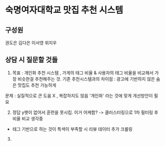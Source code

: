# 숙명여자대학교 맛집 추천 시스템

## 구성원
권도은
김다은
이서영
위지우

## 상담 시 질문할 것들
1. 목표 : 개인화 추천 시스템 , 가게의 태그 비율 & 사용자의 태그 비율을 비교해서 가장 비슷한걸 추천해주는 것.
기존 추천시스템과의 차이점 : 광고에 기반하지 않은 숨은 맛집도 추천 가능하게

문제 : 실질적으로 큰 도움 X , 복잡하지도 않음
'개인화' 라는 것에 맞게 개선방안이 필요

2. 정답 y햇이 없어서 훈련을 못시킴. 이거 어케함? -> 클러스터링으로 1차 필터링 후 비율 비교 생각중
+ 태그 기반으로 하는 것이 특색이 부족할 시 리뷰 데이터 추가 크롤링

3. 
